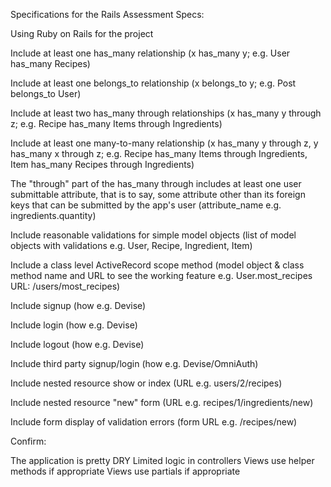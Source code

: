 Specifications for the Rails Assessment
Specs:

 Using Ruby on Rails for the project

 Include at least one has_many relationship (x has_many y; e.g. User has_many Recipes)

 Include at least one belongs_to relationship (x belongs_to y; e.g. Post belongs_to User)

 Include at least two has_many through relationships (x has_many y through z; e.g. Recipe has_many Items through Ingredients)

 Include at least one many-to-many relationship (x has_many y through z, y has_many x through z; e.g. Recipe has_many Items through Ingredients, Item has_many Recipes through Ingredients)

 The "through" part of the has_many through includes at least one user submittable attribute, that is to say, some attribute other than its foreign keys that can be submitted by the app's user (attribute_name e.g. ingredients.quantity)

 Include reasonable validations for simple model objects (list of model objects with validations e.g. User, Recipe, Ingredient, Item)

 Include a class level ActiveRecord scope method (model object & class method name and URL to see the working feature e.g. User.most_recipes URL: /users/most_recipes)

 Include signup (how e.g. Devise)

 Include login (how e.g. Devise)

 Include logout (how e.g. Devise)

 Include third party signup/login (how e.g. Devise/OmniAuth)

 Include nested resource show or index (URL e.g. users/2/recipes)

 Include nested resource "new" form (URL e.g. recipes/1/ingredients/new)

 Include form display of validation errors (form URL e.g. /recipes/new)

 
Confirm:

 The application is pretty DRY
 Limited logic in controllers
 Views use helper methods if appropriate
 Views use partials if appropriate